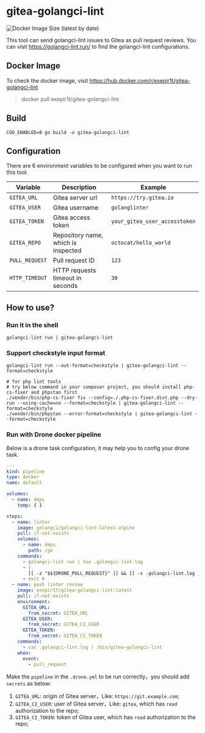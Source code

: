 # gitea-golangci-lint

![Docker Image Size (latest by date)](https://img.shields.io/docker/image-size/exepir1t/gitea-golangci-lint)

This tool can send golangci-lint issues to Gitea as pull request reviews. You can visit <https://golangci-lint.run/> to
find the golangci-lint configurations.

## Docker Image
To check the docker image, visit <https://hub.docker.com/r/exepir1t/gitea-golangci-lint>
> docker pull exepir1t/gitea-golangci-lint

## Build

```shell
CGO_ENABLED=0 go build -o gitea-golangci-lint
```

## Configuration

There are 6 environment variables to be configured when you want to run this tool.

| Variable | Description | Example |
| --- | --- | --- |
| `GITEA_URL` | Gitea server url | `https://try.gitea.io` |
| `GITEA_USER` | Gitea username | `golanglinter` |
| `GITEA_TOKEN` | Gitea access token | `your_gitea_user_accesstoken` |
| `GITEA_REPO` | Repository name, which is inspected | `octocat/hello_world` |
| `PULL_REQUEST` | Pull request ID | `123` |
| `HTTP_TIMEOUT` | HTTP requests timeout in seconds | `30` |

## How to use?

### Run it in the shell

```shell
golangci-lint run | gitea-golangci-lint
```

### Support checkstyle input format

```shell
golangci-lint run --out-format=checkstyle | gitea-golangci-lint --format=checkstyle

# for php lint tools
# try below command in your composer project, you should install php-cs-fixer and phpstan first
./vendor/bin/php-cs-fixer fix --config=./.php-cs-fixer.dist.php --dry-run --using-cache=no --format=checkstyle | gitea-golangci-lint --format=checkstyle
./vendor/bin/phpstan --error-format=checkstyle | gitea-golangci-lint --format=checkstyle
```

### Run with Drone docker pipeline

Below is a drone task configuration, it may help you to config your drone task.

```yaml
---
kind: pipeline
type: docker
name: default

volumes:
  - name: deps
    temp: { }

steps:
  - name: linter
    image: golangci/golangci-lint:latest-alpine
    pull: if-not-exists
    volumes:
      - name: deps
        path: /go
    commands:
      - golangci-lint run | tee .golangci-lint.log
      - |
        [[ -z "$${DRONE_PULL_REQUEST}" ]] && [[ -s .golangci-lint.log ]] && exit 1
      - exit 0
  - name: push linter review
    image: exepir1t/gitea-golangci-lint:latest
    pull: if-not-exists
    environment:
      GITEA_URL:
        from_secret: GITEA_URL
      GITEA_USER:
        from_secret: GITEA_CI_USER
      GITEA_TOKEN:
        from_secret: GITEA_CI_TOKEN
    commands:
      - cat .golangci-lint.log | /bin/gitea-golangci-lint
    when:
      event:
        - pull_request
```

Make the `pipeline` in the `.drone.yml` to be run correctly，you should add `secrets` as below:

1. `GITEA_URL`: origin of Gitea server，Like: `https://git.example.com`;
2. `GITEA_CI_USER`: user of Gitea server，Like: `gitea`, which has `read` authorization to the
   repo;
3. `GITEA_CI_TOKEN`: token of Gitea user, which has `read` authorization to the repo;
